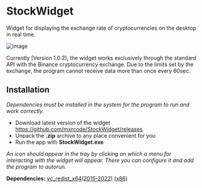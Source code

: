 # StockWidget
Widget for displaying the exchange rate of cryptocurrencies on the desktop in real time.

![image](https://user-images.githubusercontent.com/123785508/216552189-b3a4a869-1763-4f12-bafb-c4320ef70531.png)

Currently (Version 1.0.2), the widget works exclusively through the standard API with the Binance cryptocurrency exchange. Due to the limits set by the exchange, the program cannot receive data more than once every 60sec.

## Installation

*Dependencies must be installed in the system for the program to run and work correctly.*

- Download latest version of the widget https://github.com/mxrcode/StockWidget/releases
- Unpack the **.zip** archive to any place convenient for you
- Run the app with **StockWidget.exe**

*An icon should appear in the tray by clicking on which a menu for interacting with the widget will appear. There you can configure it and add the program to autorun.*

**Dependencies:** [vc_redist_x64(2015-2022)](https://aka.ms/vs/17/release/vc_redist.x64.exe) [(x86)](https://aka.ms/vs/17/release/vc_redist.x86.exe) 
